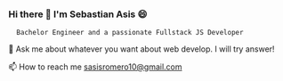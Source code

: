 ###               Hi there 👋 I'm Sebastian Asis 😄
      Bachelor Engineer and a passionate Fullstack JS Developer
      
      

💬 Ask me about whatever you want about web develop. I will try answer!

📫 How to reach me sasisromero10@gmail.com


<!--
**CbasDev/CbasDev** is a ✨ _special_ ✨ repository because its `README.md` (this file) appears on your GitHub profile.

Here are some ideas to get you started:

- 🔭 I’m currently working on ...
- 🌱 I’m currently learning ...
- 👯 I’m looking to collaborate on ...
- 🤔 I’m looking for help with ...
- 💬 Ask me about ...
- 📫 How to reach me: ...
- 😄 Pronouns: ...
- ⚡ Fun fact: ...
-->
